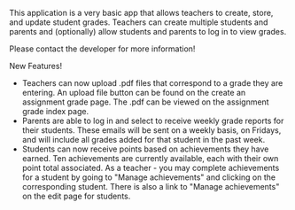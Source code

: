 This application is a very basic app that allows teachers to create, store, and update student grades. Teachers can create multiple students and parents and (optionally) allow students and parents to log in to view grades.

Please contact the developer for more information!


New Features!

  * Teachers can now upload .pdf files that correspond to a grade they are entering. An upload file button can be found on the create an assignment grade page. The .pdf can be viewed on the assignment grade index page.
  * Parents are able to log in and select to receive weekly grade reports for their students. These emails will be sent on a weekly basis, on Fridays, and will include all grades added for that student in the past week.
  * Students can now receive points based on achievements they have earned. Ten achievements are currently available, each with their own point total associated. As a teacher - you may complete achievements for a student by going to "Manage achievements" and clicking on the corresponding student. There is also a link to "Manage achievements" on the edit page for students.
